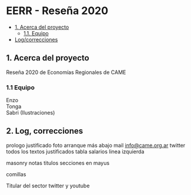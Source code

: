 # EERR - Reseña 2020
- [1. Acerca del proyecto](#1-acerca-del-proyecto)
  - [1.1. Equipo](#11-equipo)
- [Log/correcciones](#)


## 1. Acerca del proyecto
Reseña 2020 de Economías Regionales de CAME

### 1.1 Equipo
Enzo<br>
Tonga<br>
Sabri (Ilustraciones)<br>

## 2. Log, correcciones
prologo justificado
	foto arranque más abajo
	mail info@came.org.ar
	twitter
todos los textos justificados
tabla salarios linea izquierda

masonry notas
titulos secciones en mayus

comillas

Titular del sector 
twitter y youtube 